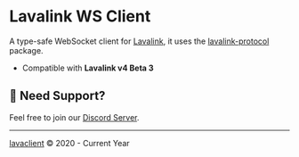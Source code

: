 # Lavalink WS Client

A type-safe WebSocket client for [Lavalink](https://lavalink.dev), it uses the [lavalink-protocol](https://npmjs.com/lavalink-protocol) package.

- Compatible with **Lavalink v4 Beta 3**

## 🛟 Need Support?

Feel free to join our [Discord Server](https://discord.gg/8R4d8RydT4).

---

[lavaclient](https://lavaclient.js.org) &copy; 2020 - Current Year
